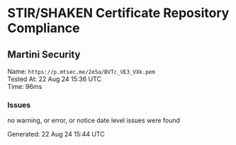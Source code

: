# STIR/SHAKEN Certificate Repository Compliance

## Martini Security

Name: `https://p.mtsec.me/2e5a/BVTc_VE3_VXk.pem`\
Tested At: 22 Aug 24 15:36 UTC\
Time: 96ms

### Issues

no warning, or error, or notice date level issues were found

Generated: 22 Aug 24 15:44 UTC